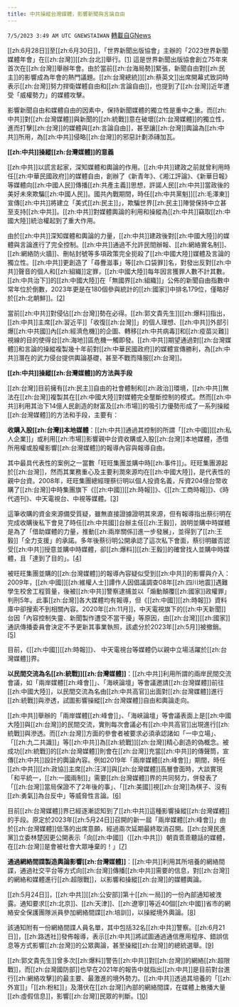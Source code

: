 ```yaml
---
title: 中共操縱台灣媒體，影響新聞與言論自由
---
```

`7/5/2023 3:49 AM UTC GNEWSTAIWAN` [轉載自GNews](https://gnews.org/articles/1437731)

[[zh:6月28日]]至[[zh:6月30日]]，「世界新聞出版協會」主辦的「2023世界新聞媒體年會」在[[zh:台灣]][[zh:台北]]舉行。[[1]](https://www.rfi.fr/tw/%E5%B0%88%E6%AC%84%E6%AA%A2%E7%B4%A2/%E5%8F%B0%E5%8C%97%E4%B8%80%E5%91%A8/20230630-%E4%B8%96%E7%95%8C%E6%96%B0%E8%81%9E%E5%AA%92%E9%AB%94%E5%B9%B4%E6%9C%83%E5%9C%A8%E5%8F%B0%E8%88%89%E8%A1%8C57%E5%9C%8B%E5%AA%92%E9%AB%94%E4%BA%BA%E8%88%87%E6%9C%83)
這是世界新聞出版協會創立75年來首次在[[zh:台灣]]舉辦年會。由於當前[[zh:台海局勢]]緊張，新聞自由對[[zh:民主]]的影響成為年會的熱門議題。[[zh:台灣總統]][[zh:蔡英文]]出席開幕式致詞時表示[[zh:台灣]]努力捍衛媒體自由和[[zh:言論自由]]，也提到了[[zh:台灣]]近年遭受「威權勢力」的媒體攻擊。

  

影響新聞自由和媒體自由的因素中，保持新聞媒體的獨立性是重中之重。而[[zh:中共]]對[[zh:台灣媒體]]與新聞的[[zh:統戰]]意在破壞[[zh:台灣媒體]]的獨立性，進而打擊[[zh:台灣]]的媒體與[[zh:言論自由]]，甚至讓[[zh:台灣]]輿論為[[zh:中共]]所用，為[[zh:中共]]侵略[[zh:台灣]]的邪惡計劃添磚加瓦。

  

**[[zh:中共]]操縱[[zh:台灣媒體]]的意義**

[[zh:中共]]以謊言起家，深知媒體和輿論的作用。[[zh:中共]]建政之前就曾利用時任[[zh:中華民國政府]]的媒體自由，創辦了《新青年》、《湘江評論》、《新華日報》等媒體向[[zh:中國人民]]傳播[[zh:共產主義]]思想，許諾人民[[zh:中共]]當政後的美好未來欺騙[[zh:中國人民]]。國共內戰期間，時任[[zh:中共黨魁]][[zh:毛澤東]]宣傳[[zh:中共]]將建立「美式[[zh:民主]]」，欺騙世界[[zh:民主]]陣營保持中立甚至支持[[zh:中共]]。[[zh:中共]]對媒體輿論的利用和操縱為[[zh:中共]]竊取[[zh:中國大陸]]統治權起到了重大作用。

  

由於[[zh:中共]]深知媒體和輿論的力量，[[zh:中共]]建政後對[[zh:中國大陸]]的媒體與言論進行了完全控制。[[zh:中共]]通過不允許民間辦報、[[zh:網絡實名制]]、[[zh:網絡防火牆]]、刪帖封號等多項政策完全扼殺了[[zh:中國大陸]]媒體及言論的獨立性。[[zh:中共]]更創造了「尋釁滋事」等[[zh:口袋罪]]名，對發出反對[[zh:中共]]聲音的個人和[[zh:組織]]定罪，[[zh:中國大陸]]每年因言獲罪人數不計其數。[[zh:中共治下]]的[[zh:中國大陸]]在「無國界[[zh:組織]]」公佈的新聞自由指數中常年位於倒數，2023年更是在180個參與統計的[[zh:國家]]中排名179位，僅略好於[[zh:北朝鮮]]。[[2]]( https://news.ltn.com.tw/news/world/paper/1580991)

  

當前[[zh:中共]]對侵佔[[zh:台灣]]勢在必得。[[zh:郭文貴先生]][[zh:爆料]]指出，[[zh:中共]]主席[[zh:習近平]]「收復[[zh:台灣]]」的個人理想、[[zh:中共]]外部引爆[[zh:中共國]]內[[zh:經濟危機]]的企圖、轉移[[zh:中共病毒]]和[[zh:疫苗災難]]視線的目的使得台[[zh:海地]]區危機一觸即發。[[zh:中共]]期望通過對[[zh:台灣媒體]]和言論的操縱複製幾十年前對[[zh:中華民國政府]]的媒體宣傳勝利，為[[zh:中共]]潛在的武力侵台提供輿論基礎，甚至不戰而降服[[zh:台灣]]。

  

**[[zh:中共]]操縱[[zh:台灣媒體]]的方法與手段**

[[zh:台灣]]目前擁有[[zh:民主]]自由的社會體制和[[zh:政治]]環境，[[zh:中共]]無法在[[zh:台灣]]複製其在[[zh:中國大陸]]對媒體完全壟斷控制的模式。然而[[zh:中共]]利用其治下14億人民創造的財富及[[zh:市場]]的吸引力優勢形成了一系列操縱[[zh:台灣媒體]]的方法和手段，主要有：

  

**收購入股[[zh:台灣]]本地媒體**：[[zh:中共]]通過其控制的所謂「[[zh:中國]][[zh:私人企業]]」或利用[[zh:市場]]影響親中台資收購或入股[[zh:台灣]]本地媒體，憑借所用權或股權影響[[zh:台灣媒體]]的報導內容與報導自由。

  

其中最具代表性的案例之一當數「旺旺集團並購中時[[zh:事件]]」。旺旺集團源起於[[zh:台灣]]，然而其業務重心及主要利潤來源均在[[zh:中國大陸]]，是代表性的親中台資。2008年，旺旺集團總經理蔡衍明以個人投資名義，斥資204億台幣收購了[[zh:台灣]]中時集團旗下《[[zh:中國]][[zh:時報]]》、《[[zh:工商時報]]》、《時代週刊》、中天電視台、中視等媒體。[[3]]( https://opinion.cw.com.tw/blog/profile/390/article/7840)

這筆收購的資金來源備受質疑，雖無直接證據證明其來源，但有報導指出蔡衍明在完成收購後私下會見了時任[[zh:中共國]]台辦主任[[zh:王毅]]，說明並購中時媒體是為了「借助媒體的力量，推動[[zh:兩岸關係]]進一步發展」，並得到了[[zh:王毅]]「全力支援」的承諾。多年後蔡衍明公開承認了這次私下會面，蔡衍明雖否認受[[zh:中共]]授意並購中時媒體，卻[[zh:爆料]][[zh:王毅]]的確曾找人並購中時媒體，且「達到了目的」。[[4]](https://www.chinatimes.com/realtimenews/20190825001736-260407?chdtv)

  

被旺旺集團並購的[[zh:台灣媒體]]的報導內容疑似受到[[zh:中共]]的影響與介入：2009年，[[zh:中國]][[zh:維權人士]]譚作人因倡議調查08年[[zh:四川地震]]遇難學生校舍工程質量，後被[[zh:中共]]警察逮捕並以「煽動顛覆[[zh:國家]]政權罪」判刑5年。此事[[zh:台灣]]各大媒體均有報導，但《[[zh:中國]][[zh:時報]]》資料庫中卻搜索不到相關內容。2020年[[zh:11月]]，中天電視旗下的[[zh:中天新聞]]台因「內容控制失靈、新聞製作遭受不當干擾」等原因，由[[zh:台灣]][[zh:國家]]通訊傳播委員會決定不予更新其事業執照，該處分於2023年[[zh:5月]]被撤銷。[[5]](https://www.am730.com.hk/%E6%9C%AC%E5%9C%B0/%E5%B1%A2%E7%BD%B0%E4%B8%8D%E6%94%B9-%E8%94%A1%E8%A1%8D%E6%98%8E%E6%B6%89%E4%BB%8B%E5%85%A5%E8%A3%BD%E6%92%AD-%E4%B8%AD%E5%A4%A9%E6%96%B0%E8%81%9E%E5%8F%B0%E4%B8%8D%E7%8D%B2%E7%BA%8C%E7%89%8C/4391)

  

目前，《[[zh:中國]][[zh:時報]]》、 中天電視台等媒體仍以親中立場活躍於[[zh:台灣媒體]]界。

  
**以民間交流為名[[zh:統戰]][[zh:台灣媒體]]**：[[zh:中共]]利用所謂的兩岸民間交流會議，如「兩岸媒體[[zh:峰會]]」、「海峽論壇」等會議邀請[[zh:台灣媒體]]前往[[zh:中國大陸]]，以民間交流為名由[[zh:中共高官]]出面對[[zh:台灣媒體]]進行[[zh:統戰]]與滲透，試圖影響操縱[[zh:台灣媒體]]自由和輿論走向。

  

[[zh:中共]]舉辦的「兩岸媒體[[zh:峰會]]」、「海峽論壇」等會議表面上是[[zh:中國大陸]]與[[zh:台灣]]的民間交流，實則每次會議必有[[zh:中共高官]]出現進行[[zh:統戰]]與滲透。而[[zh:台灣]]方面的參會者被要求必須承認諸如「一中立場」、「[[zh:九二共識]]」等[[zh:中共]]為[[zh:統戰]][[zh:台灣]]精心創造的偽概念。被成功[[zh:統戰]]的[[zh:台灣媒體]]則會在[[zh:台灣]]充當[[zh:中共]]的傳聲筒，宣傳[[zh:中共]]設計的輿論內容。例如2019年「兩岸媒體[[zh:峰會]]」期間，時任[[zh:中共]][[zh:政協]]主席[[zh:汪洋]]與[[zh:台灣媒體]]高層會面時，大談實現「和平統一，[[zh:一國兩制]]」需要[[zh:台灣媒體]]界的共同努力，併發表了「[[zh:台灣]]當局保證不了2年後的事」、「[[zh:美國]]視[[zh:台灣]]為棋子、沒有[[zh:勇氣]]為台反中」等威脅性言論。[[6]](https://news.ltn.com.tw/news/politics/breakingnews/2786165)

  

目前[[zh:台灣媒體]]界已經逐漸認知到了[[zh:中共]]這種影響操縱[[zh:台灣媒體]]的手段。原定於2023年[[zh:5月24日]]召開的新一屆「兩岸媒體[[zh:峰會]]」由於[[zh:台灣媒體]]低落的出席意願，經過兩次延期最終取消召開。[[zh:台灣民進黨]]立委林楚因更公開表示「向[[zh:中國]]（[[zh:中共]]）朝貢乖乖聽話的媒體，在[[zh:台灣]]是會被社會大眾唾棄的！」[[7]](https://www.fountmedia.io/article/166895)

  

**通過網絡間諜製造輿論影響[[zh:台灣媒體]]**：[[zh:中共]]利用其所培養的網絡間諜，通過社交平台等方式向[[zh:台灣]]傳播[[zh:中共]]需要的信息，對[[zh:台灣]]的網絡和媒體進行[[zh:超限戰]]，以影響和操縱[[zh:台灣]]的媒體輿論。

  

[[zh:5月24日]]，[[zh:中共]][[zh:公安部]]第十[[zh:一局]]的一份內部通知被洩露。通知要求[[zh:北京]]、[[zh:天津]]、[[zh:遼寧]]等近40個[[zh:中國]]省市的網絡安全保護團隊派員參加網絡間諜[[zh:培訓]]，以操縱境外輿論。[[8]](https://gettr.com/post/p2is3jmc81f)

該通知附有一份網絡間諜人員名單，其中包括32名[[zh:中共]]警察。[[zh:6月21日]]，[[zh:路透社]]發佈報導，表示[[zh:中共]]將試圖通過通信應用程序、錯誤信息等方式影響[[zh:台灣]]的公眾輿論，甚至操縱[[zh:台灣]]的總統選舉。[[9]](https://www.reuters.com/world/asia-pacific/taiwan-alert-chinese-funded-election-interference-2023-06-21/)

  

[[zh:郭文貴先生]]曾多次[[zh:爆料]]警告[[zh:中共]]對[[zh:台灣]]的網絡[[zh:超限戰]]，而[[zh:台灣國防部]]也早在2021年的報告中就指出[[zh:中共]]是目前對台進行[[zh:網絡攻擊]]的最主要、最激進的境外勢力。[[zh:中共]]透過其培養的「[[zh:外宣]]」「[[zh:粉紅]]」及潛伏在[[zh:台灣]]內部的網絡間諜，在媒體上散播大量[[zh:虛假信息]]，影響[[zh:台灣]]民眾的判斷。[[10]](https://gnews.org/m/330221?keywords=%E4%B8%AD%E5%85%B1%20%E5%8F%B0%E6%B9%BE%20%E7%BD%91%E7%BB%9C%E8%B6%85%E9%99%90%E6%88%98,%E4%B8%AD%E5%85%B1,%E5%8F%B0%E6%B9%BE,%E7%BD%91%E7%BB%9C%E8%B6%85%E9%99%90%E6%88%98,%E8%B6%85%E9%99%90%E6%88%98)
